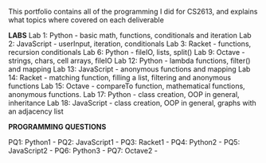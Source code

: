 This portfolio contains all of the programming I did for CS2613, and explains what topics where covered on each deliverable

**LABS**
Lab 1: Python - basic math, functions, conditionals and iteration
Lab 2: JavaScript - userInput, iteration, conditionals
Lab 3: Racket - functions, recursion conditionals
Lab 6: Python - fileIO, lists, split()
Lab 9: Octave - strings, chars, cell arrays, fileIO
Lab 12: Python - lambda functions, filter() and mapping
Lab 13: JavaScript - anonymous functions and mapping
Lab 14: Racket - matching function, filling a list, filtering and anonymous functions
Lab 15: Octave - compareTo function, mathematical functions, anonymous functions.
Lab 17: Python - class creation, OOP in general, inheritance 
Lab 18: JavaScript - class creation, OOP in general, graphs with an adjacency list

**PROGRAMMING QUESTIONS**

PQ1: Python1 -
PQ2: JavaScript1 -
PQ3: Racket1 -
PQ4: Python2 -
PQ5: JavaScript2 -
PQ6: Python3 -
PQ7: Octave2 -

